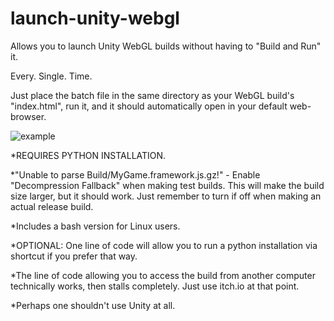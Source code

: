 # launch-unity-webgl

Allows you to launch Unity WebGL builds without having to "Build and Run" it.

Every. Single. Time.

Just place the batch file in the same directory as your WebGL build's "index.html", run it,
and it should automatically open in your default web-browser.

![example](https://github.com/nashset/launch-unity-webgl/assets/160681001/314277fc-d51c-4415-a75d-6ab069d1b199)

*REQUIRES PYTHON INSTALLATION.

*"Unable to parse Build/MyGame.framework.js.gz!" - Enable "Decompression Fallback" when making test builds. This will make the build size larger, but it should work. Just remember to turn if off when making an actual release build.

*Includes a bash version for Linux users.

*OPTIONAL: One line of code will allow you to run a python installation via shortcut if you prefer that way.

*The line of code allowing you to access the build from another computer technically works,
then stalls completely.
Just use itch.io at that point.

*Perhaps one shouldn't use Unity at all.
